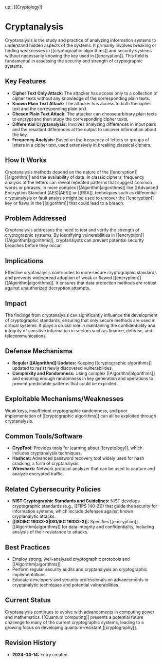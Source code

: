 up:: [[Cryptology]]
# Cryptanalysis

Cryptanalysis is the study and practice of analyzing information systems to understand hidden aspects of the systems. It primarily involves breaking or finding weaknesses in [[cryptographic algorithms]] and security systems without necessarily knowing the key used in [[encryption]]. This field is fundamental in assessing the security and strength of cryptographic systems.

## Key Features

- **Cipher Text Only Attack:** The attacker has access only to a collection of cipher texts without any knowledge of the corresponding plain texts.
- **Known Plain Text Attack:** The attacker has access to both the cipher text and the corresponding plain text.
- **Chosen Plain Text Attack:** The attacker can choose arbitrary plain texts to encrypt and then study the corresponding cipher texts.
- **Differential Cryptanalysis:** Involves analyzing differences in input pairs and the resultant differences at the output to uncover information about the key.
- **Frequency Analysis:** Based on the frequency of letters or groups of letters in a cipher text, used extensively in breaking classical ciphers.

## How It Works

Cryptanalysis methods depend on the nature of the [[encryption]] [[algorithm]] and the availability of data. In classic ciphers, frequency analysis of the letters can reveal repeated patterns that suggest common words or phrases. In more complex [[Algorithm|algorithms]] like [[Advanced Encryption Standard (AES)|AES]] or [[RSA]], techniques such as differential cryptanalysis or fault analysis might be used to uncover the [[encryption]] key or flaws in the [[algorithm]] that could lead to a breach.

## Problem Addressed

Cryptanalysis addresses the need to test and verify the strength of cryptographic systems. By identifying vulnerabilities in [[encryption]] [[Algorithm|algorithms]], cryptanalysts can prevent potential security breaches before they occur.

## Implications

Effective cryptanalysis contributes to more secure cryptographic standards and prevents widespread adoption of weak or flawed [[encryption]] [[Algorithm|algorithms]]. It ensures that data protection methods are robust against unauthorized decryption attempts.

## Impact

The findings from cryptanalysis can significantly influence the development of cryptographic standards, ensuring that only secure methods are used in critical systems. It plays a crucial role in maintaining the confidentiality and integrity of sensitive information in sectors such as finance, defense, and telecommunications.

## Defense Mechanisms

- **Regular [[Algorithm]] Updates:** Keeping [[cryptographic algorithms]] updated to resist newly discovered vulnerabilities.
- **Complexity and Randomness:** Using complex [[Algorithm|algorithms]] and ensuring enough randomness in key generation and operations to prevent predictable patterns that could be exploited.

## Exploitable Mechanisms/Weaknesses

Weak keys, insufficient cryptographic randomness, and poor implementation of [[cryptographic algorithms]] can all be exploited through cryptanalysis.

## Common Tools/Software

- **CrypTool:** Provides tools for learning about [[cryptology]], which includes cryptanalysis techniques.
- **Hashcat:** Advanced password recovery tool widely used for hash cracking, a form of cryptanalysis.
- **Wireshark:** Network protocol analyzer that can be used to capture and analyze encrypted traffic.

## Related Cybersecurity Policies

- **NIST Cryptographic Standards and Guidelines:** NIST develops cryptographic standards (e.g., [[FIPS 140-2]]) that guide the security for information systems, which include defenses against known cryptanalytic attacks.
- **[[ISOIEC 18033-3|ISO/IEC 18033-3]]:** Specifies [[encryption]] [[Algorithm|algorithms]] for data integrity and confidentiality, including analysis of their resistance to attacks.

## Best Practices

- Employ strong, well-analyzed cryptographic protocols and [[Algorithm|algorithms]].
- Perform regular security audits and cryptanalysis on cryptographic implementations.
- Educate developers and security professionals on advancements in cryptanalytic techniques and potential vulnerabilities.

## Current Status

Cryptanalysis continues to evolve with advancements in computing power and mathematics. [[Quantum computing]] presents a potential future challenge to many of the current cryptographic systems, leading to a growing focus on developing quantum-resistant [[cryptography]].

## Revision History

- **2024-04-14:** Entry created.